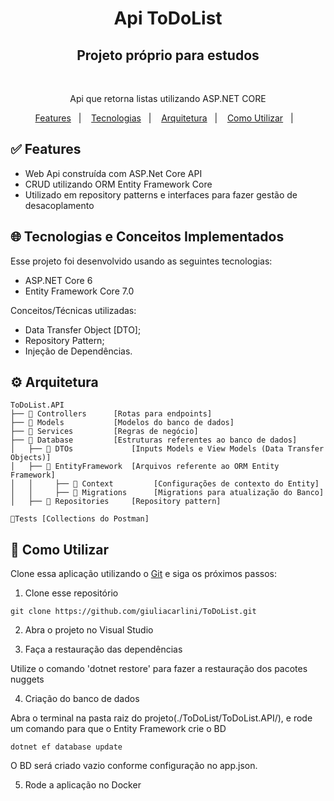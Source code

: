 <h1 align="center">
   Api ToDoList
</h1>

<h2 align="center">
Projeto próprio para estudos
</h2>

</br>
  <p align="center">Api que retorna listas utilizando ASP.NET CORE</p>
  
<p align="center">
  <a href="#white_check_mark-Features">Features</a>&nbsp;&nbsp;&nbsp;|&nbsp;&nbsp;&nbsp;
  <a href="#globe_with_meridians-Tecnologias-e-Conceitos-Implementados">Tecnologias</a>&nbsp;&nbsp;&nbsp;|&nbsp;&nbsp;&nbsp;
  <a href="#gear-Arquitetura">Arquitetura</a>&nbsp;&nbsp;&nbsp;|&nbsp;&nbsp;&nbsp;
  <a href="#wrench-Como-utilizar">Como Utilizar</a>&nbsp;&nbsp;&nbsp;|&nbsp;&nbsp;&nbsp;
</p>


## :white_check_mark: Features

* Web Api construída com ASP.Net Core API
* CRUD utilizando ORM Entity Framework Core
* Utilizado em repository patterns e interfaces para fazer gestão de desacoplamento


## :globe_with_meridians: Tecnologias e Conceitos Implementados

Esse projeto foi desenvolvido usando as seguintes tecnologias:

- ASP.NET Core 6 
- Entity Framework Core 7.0

Conceitos/Técnicas utilizadas:
- Data Transfer Object [DTO];
- Repository Pattern;
- Injeção de Dependências.

## :gear: Arquitetura

```🌐
ToDoList.API
├── 📂 Controllers      [Rotas para endpoints]
├── 📂 Models           [Modelos do banco de dados]
├── 📂 Services         [Regras de negócio]
├── 📂 Database         [Estruturas referentes ao banco de dados]
│   ├── 📂 DTOs             [Inputs Models e View Models (Data Transfer Objects)]
│   ├── 📂 EntityFramework  [Arquivos referente ao ORM Entity Framework]
│   │     ├── 📂 Context         [Configurações de contexto do Entity]
│   │     ├── 📂 Migrations      [Migrations para atualização do Banco]
│   ├── 📂 Repositories     [Repository pattern]

🧪Tests [Collections do Postman]
```

## :wrench: Como Utilizar

Clone essa aplicação utilizando o [Git](https://git-scm.com) e siga os próximos passos:

1. Clone esse repositório

```
git clone https://github.com/giuliacarlini/ToDoList.git
```

2. Abra o projeto no Visual Studio

3. Faça a restauração das dependências

Utilize o comando 'dotnet restore' para fazer a restauração dos pacotes nuggets

4. Criação do banco de dados

Abra o terminal na pasta raiz do projeto(./ToDoList/ToDoList.API/), e rode um comando para que o Entity Framework crie o BD
```
dotnet ef database update
```
O BD será criado vazio conforme configuração no app.json.

5. Rode a aplicação no Docker




